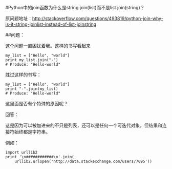 #Python中的join函数为什么是string.join(list)而不是list.join(string)？

原问题地址：http://stackoverflow.com/questions/493819/python-join-why-is-it-string-joinlist-instead-of-list-joinstring

##问题：

这个问题一直困扰着我。这样的书写看起来

    my_list = ["Hello", "world"]
    print my_list.join("-")
    # Produce: "Hello-world"

胜过这样的书写：

    my_list = ["Hello", "world"]
    print "-".join(my_list)
    # Produce: "Hello-world"

这里面是否有个特殊的原因呢？

回答：

这是因为可以被加进来的不只是列表，还可以是任何一个可迭代对象，但结果和连接符始终都是字符串。

例如：

    import urllib2
    print '\n############\n'.join(
        urllib2.urlopen('http://data.stackexchange.com/users/7095'))
